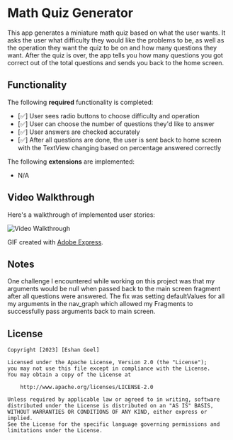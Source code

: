 # Math Quiz Generator

This app generates a miniature math quiz based on what the user wants. It asks the user what difficulty they would like the problems to be, as well as the operation they want the quiz to be on and how many questions they want. After the quiz is over, the app tells you how many questions you got correct out of the total questions and sends you back to the home screen.

## Functionality 

The following **required** functionality is completed:

* [✅] User sees radio buttons to choose difficulty and operation
* [✅] User can choose the number of questions they'd like to answer
* [✅] User answers are checked accurately
* [✅] After all questions are done, the user is sent back to home screen with the TextView changing based on percentage answered correctly

The following **extensions** are implemented:

* N/A

## Video Walkthrough

Here's a walkthrough of implemented user stories:

![Video Walkthrough](https://github.com/egoel5/C323_Project3/blob/master/Project%203%20Video%20Walkthrough.gif)

GIF created with [Adobe Express]().

## Notes

One challenge I encountered while working on this project was that my arguments would be null when passed back to the main screen fragment after all questions were answered. The fix was setting defaultValues for all my arguments in the nav_graph which allowed my Fragments to successfully pass arguments back to main screen.
## License

    Copyright [2023] [Eshan Goel]

    Licensed under the Apache License, Version 2.0 (the "License");
    you may not use this file except in compliance with the License.
    You may obtain a copy of the License at

        http://www.apache.org/licenses/LICENSE-2.0

    Unless required by applicable law or agreed to in writing, software
    distributed under the License is distributed on an "AS IS" BASIS,
    WITHOUT WARRANTIES OR CONDITIONS OF ANY KIND, either express or implied.
    See the License for the specific language governing permissions and
    limitations under the License.
